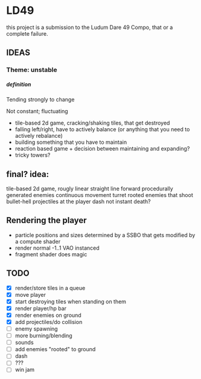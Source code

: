 # LD49
this project is a submission to the Ludum Dare 49 Compo, that or a complete failure.

## IDEAS
### Theme: unstable
##### definition
Tending strongly to change

Not constant; fluctuating

- tile-based 2d game, cracking/shaking tiles, that get destroyed
- falling left/right, have to actively balance (or anything that you need to actively rebalance)
- building something that you have to maintain
- reaction based game + decision between maintaining and expanding?
- tricky towers?

## final? idea:
tile-based 2d game, rougly linear straight line forward
procedurally generated enemies
continuous movement
turret rooted enemies that shoot bullet-hell projectiles at the player
dash
not instant death? 

## Rendering the player

- particle positions and sizes determined by a SSBO that gets modified by a compute shader
- render normal -1..1 VAO instanced
- fragment shader does magic

## TODO

- [x] render/store tiles in a queue
- [x] move player
- [x] start destroying tiles when standing on them
- [x] render player/hp bar
- [x] render enemies on ground
- [x] add projectiles/do collision
- [ ] enemy spawning
- [ ] more burning/blending
- [ ] sounds
- [ ] add enemies "rooted" to ground
- [ ] dash
- [ ] ???
- [ ] win jam